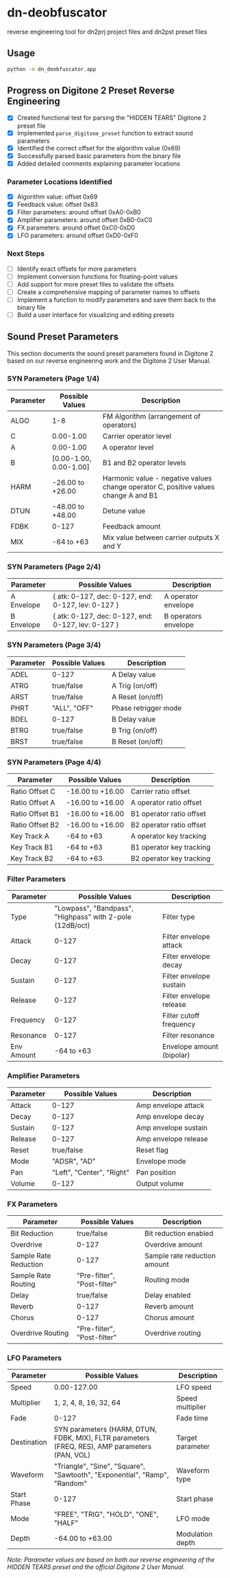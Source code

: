# dn-deobfuscator

reverse engineering tool for dn2prj project files and dn2pst preset files

## Usage

```bash
python -m dn_deobfuscator.app
```

## Progress on Digitone 2 Preset Reverse Engineering

- [x] Created functional test for parsing the "HIDDEN TEARS" Digitone 2 preset file
- [x] Implemented `parse_digitone_preset` function to extract sound parameters
- [x] Identified the correct offset for the algorithm value (0x69)
- [x] Successfully parsed basic parameters from the binary file
- [x] Added detailed comments explaining parameter locations

### Parameter Locations Identified

- [x] Algorithm value: offset 0x69
- [x] Feedback value: offset 0x83
- [x] Filter parameters: around offset 0xA0-0xB0
- [x] Amplifier parameters: around offset 0xB0-0xC0
- [x] FX parameters: around offset 0xC0-0xD0
- [x] LFO parameters: around offset 0xD0-0xF0

### Next Steps

- [ ] Identify exact offsets for more parameters
- [ ] Implement conversion functions for floating-point values
- [ ] Add support for more preset files to validate the offsets
- [ ] Create a comprehensive mapping of parameter names to offsets
- [ ] Implement a function to modify parameters and save them back to the binary file
- [ ] Build a user interface for visualizing and editing presets

## Sound Preset Parameters

This section documents the sound preset parameters found in Digitone 2 based on our reverse engineering work and the Digitone 2 User Manual.

### SYN Parameters (Page 1/4)

| Parameter | Possible Values        | Description                                                                         |
| --------- | ---------------------- | ----------------------------------------------------------------------------------- |
| ALGO      | 1-8                    | FM Algorithm (arrangement of operators)                                             |
| C         | 0.00-1.00              | Carrier operator level                                                              |
| A         | 0.00-1.00              | A operator level                                                                    |
| B         | [0.00-1.00, 0.00-1.00] | B1 and B2 operator levels                                                           |
| HARM      | -26.00 to +26.00       | Harmonic value - negative values change operator C, positive values change A and B1 |
| DTUN      | -48.00 to +48.00       | Detune value                                                                        |
| FDBK      | 0-127                  | Feedback amount                                                                     |
| MIX       | -64 to +63             | Mix value between carrier outputs X and Y                                           |

### SYN Parameters (Page 2/4)

| Parameter  | Possible Values                                    | Description          |
| ---------- | -------------------------------------------------- | -------------------- |
| A Envelope | { atk: 0-127, dec: 0-127, end: 0-127, lev: 0-127 } | A operator envelope  |
| B Envelope | { atk: 0-127, dec: 0-127, end: 0-127, lev: 0-127 } | B operators envelope |

### SYN Parameters (Page 3/4)

| Parameter | Possible Values | Description          |
| --------- | --------------- | -------------------- |
| ADEL      | 0-127           | A Delay value        |
| ATRG      | true/false      | A Trig (on/off)      |
| ARST      | true/false      | A Reset (on/off)     |
| PHRT      | "ALL", "OFF"    | Phase retrigger mode |
| BDEL      | 0-127           | B Delay value        |
| BTRG      | true/false      | B Trig (on/off)      |
| BRST      | true/false      | B Reset (on/off)     |

### SYN Parameters (Page 4/4)

| Parameter       | Possible Values  | Description              |
| --------------- | ---------------- | ------------------------ |
| Ratio Offset C  | -16.00 to +16.00 | Carrier ratio offset     |
| Ratio Offset A  | -16.00 to +16.00 | A operator ratio offset  |
| Ratio Offset B1 | -16.00 to +16.00 | B1 operator ratio offset |
| Ratio Offset B2 | -16.00 to +16.00 | B2 operator ratio offset |
| Key Track A     | -64 to +63       | A operator key tracking  |
| Key Track B1    | -64 to +63       | B1 operator key tracking |
| Key Track B2    | -64 to +63       | B2 operator key tracking |

### Filter Parameters

| Parameter  | Possible Values                                          | Description               |
| ---------- | -------------------------------------------------------- | ------------------------- |
| Type       | "Lowpass", "Bandpass", "Highpass" with 2-pole (12dB/oct) | Filter type               |
| Attack     | 0-127                                                    | Filter envelope attack    |
| Decay      | 0-127                                                    | Filter envelope decay     |
| Sustain    | 0-127                                                    | Filter envelope sustain   |
| Release    | 0-127                                                    | Filter envelope release   |
| Frequency  | 0-127                                                    | Filter cutoff frequency   |
| Resonance  | 0-127                                                    | Filter resonance          |
| Env Amount | -64 to +63                                               | Envelope amount (bipolar) |

### Amplifier Parameters

| Parameter | Possible Values           | Description          |
| --------- | ------------------------- | -------------------- |
| Attack    | 0-127                     | Amp envelope attack  |
| Decay     | 0-127                     | Amp envelope decay   |
| Sustain   | 0-127                     | Amp envelope sustain |
| Release   | 0-127                     | Amp envelope release |
| Reset     | true/false                | Reset flag           |
| Mode      | "ADSR", "AD"              | Envelope mode        |
| Pan       | "Left", "Center", "Right" | Pan position         |
| Volume    | 0-127                     | Output volume        |

### FX Parameters

| Parameter             | Possible Values             | Description                  |
| --------------------- | --------------------------- | ---------------------------- |
| Bit Reduction         | true/false                  | Bit reduction enabled        |
| Overdrive             | 0-127                       | Overdrive amount             |
| Sample Rate Reduction | 0-127                       | Sample rate reduction amount |
| Sample Rate Routing   | "Pre-filter", "Post-filter" | Routing mode                 |
| Delay                 | true/false                  | Delay enabled                |
| Reverb                | 0-127                       | Reverb amount                |
| Chorus                | 0-127                       | Chorus amount                |
| Overdrive Routing     | "Pre-filter", "Post-filter" | Overdrive routing            |

### LFO Parameters

| Parameter   | Possible Values                                                                                | Description      |
| ----------- | ---------------------------------------------------------------------------------------------- | ---------------- |
| Speed       | 0.00-127.00                                                                                    | LFO speed        |
| Multiplier  | 1, 2, 4, 8, 16, 32, 64                                                                         | Speed multiplier |
| Fade        | 0-127                                                                                          | Fade time        |
| Destination | SYN parameters (HARM, DTUN, FDBK, MIX), FLTR parameters (FREQ, RES), AMP parameters (PAN, VOL) | Target parameter |
| Waveform    | "Triangle", "Sine", "Square", "Sawtooth", "Exponential", "Ramp", "Random"                      | Waveform type    |
| Start Phase | 0-127                                                                                          | Start phase      |
| Mode        | "FREE", "TRIG", "HOLD", "ONE", "HALF"                                                          | LFO mode         |
| Depth       | -64.00 to +63.00                                                                               | Modulation depth |

_Note: Parameter values are based on both our reverse engineering of the HIDDEN TEARS preset and the official Digitone 2 User Manual._
